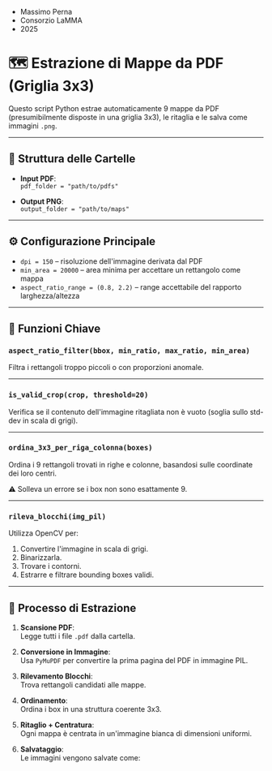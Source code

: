 - Massimo Perna
- Consorzio LaMMA
- 2025


# 🗺️ Estrazione di Mappe da PDF (Griglia 3x3)

Questo script Python estrae automaticamente 9 mappe da PDF (presumibilmente disposte in una griglia 3x3), le ritaglia e le salva come immagini `.png`.

---

## 📂 Struttura delle Cartelle

- **Input PDF**:  
  `pdf_folder = "path/to/pdfs"`

- **Output PNG**:  
  `output_folder = "path/to/maps"`

---

## ⚙️ Configurazione Principale

- `dpi = 150` – risoluzione dell'immagine derivata dal PDF
- `min_area = 20000` – area minima per accettare un rettangolo come mappa
- `aspect_ratio_range = (0.8, 2.2)` – range accettabile del rapporto larghezza/altezza

---

## 🧠 Funzioni Chiave

### `aspect_ratio_filter(bbox, min_ratio, max_ratio, min_area)`

Filtra i rettangoli troppo piccoli o con proporzioni anomale.

---

### `is_valid_crop(crop, threshold=20)`

Verifica se il contenuto dell'immagine ritagliata non è vuoto (soglia sullo std-dev in scala di grigi).

---

### `ordina_3x3_per_riga_colonna(boxes)`

Ordina i 9 rettangoli trovati in righe e colonne, basandosi sulle coordinate dei loro centri.

⚠️ Solleva un errore se i box non sono esattamente 9.

---

### `rileva_blocchi(img_pil)`

Utilizza OpenCV per:

1. Convertire l'immagine in scala di grigi.
2. Binarizzarla.
3. Trovare i contorni.
4. Estrarre e filtrare bounding boxes validi.

---

## 🔄 Processo di Estrazione

1. **Scansione PDF**:  
   Legge tutti i file `.pdf` dalla cartella.

2. **Conversione in Immagine**:  
   Usa `PyMuPDF` per convertire la prima pagina del PDF in immagine PIL.

3. **Rilevamento Blocchi**:  
   Trova rettangoli candidati alle mappe.

4. **Ordinamento**:  
   Ordina i box in una struttura coerente 3x3.

5. **Ritaglio + Centratura**:  
   Ogni mappa è centrata in un'immagine bianca di dimensioni uniformi.

6. **Salvataggio**:  
   Le immagini vengono salvate come:
